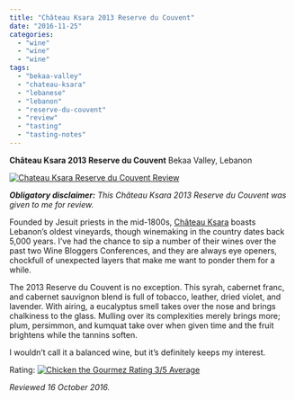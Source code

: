 ```yaml
---
title: "Château Ksara 2013 Reserve du Couvent"
date: "2016-11-25"
categories: 
  - "wine"
  - "wine"
  - "wine"
tags: 
  - "bekaa-valley"
  - "chateau-ksara"
  - "lebanese"
  - "lebanon"
  - "reserve-du-couvent"
  - "review"
  - "tasting"
  - "tasting-notes"
---
```


**Château Ksara 2013 Reserve du Couvent** Bekaa Valley, Lebanon

[![Chateau Ksara Reserve du Couvent Review](http://s3.amazonaws.com/thegourmez-wpmedia/2016/11/Chateau-ksara-1-282x500.jpg)](http://s3.amazonaws.com/thegourmez-wpmedia/2016/11/Chateau-ksara-1.jpg)

**_Obligatory disclaimer:_** _This Château Ksara 2013 Reserve du Couvent was given to me for review._

Founded by Jesuit priests in the mid-1800s, [Château Ksara](http://www.chateauksara.com/index.php) boasts Lebanon’s oldest vineyards, though winemaking in the country dates back 5,000 years. I’ve had the chance to sip a number of their wines over the past two Wine Bloggers Conferences, and they are always eye openers, chockfull of unexpected layers that make me want to ponder them for a while.

The 2013 Reserve du Couvent is no exception. This syrah, cabernet franc, and cabernet sauvignon blend is full of tobacco, leather, dried violet, and lavender. With airing, a eucalyptus smell takes over the nose and brings chalkiness to the glass. Mulling over its complexities merely brings more; plum, persimmon, and kumquat take over when given time and the fruit brightens while the tannins soften.

I wouldn’t call it a balanced wine, but it’s definitely keeps my interest.

Rating: [![Chicken the Gourmez Rating 3/5 Average](http://s3.amazonaws.com/thegourmez-wpmedia/2009/02/rating_chicken11.gif)](http://s3.amazonaws.com/thegourmez-wpmedia/2009/02/rating_chicken11.gif)

_Reviewed 16 October 2016._
